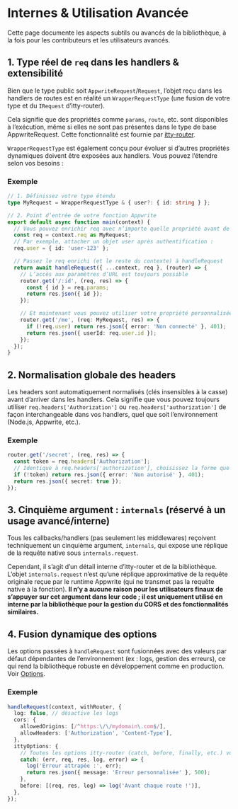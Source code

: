 # Internes & Utilisation Avancée

Cette page documente les aspects subtils ou avancés de la bibliothèque, à la fois pour les contributeurs et les utilisateurs avancés.

## 1. Type réel de `req` dans les handlers & extensibilité

Bien que le type public soit `AppwriteRequest`/`Request`, l’objet reçu dans les handlers de routes est en réalité un `WrapperRequestType` (une fusion de votre type et du `IRequest` d’itty-router).

Cela signifie que des propriétés comme `params`, `route`, etc. sont disponibles à l’exécution, même si elles ne sont pas présentes dans le type de base AppwriteRequest. Cette fonctionnalité est fournie par [itty-router](https://itty.dev/itty-router/getting-started).

`WrapperRequestType` est également conçu pour évoluer si d’autres propriétés dynamiques doivent être exposées aux handlers. Vous pouvez l’étendre selon vos besoins :

### Exemple

```ts
// 1. Définissez votre type étendu
type MyRequest = WrapperRequestType & { user?: { id: string } };

// 2. Point d’entrée de votre fonction Appwrite
export default async function main(context) {
  // Vous pouvez enrichir req avec n’importe quelle propriété avant de le passer à handleRequest
  const req = context.req as MyRequest;
  // Par exemple, attacher un objet user après authentification :
  req.user = { id: 'user-123' };

  // Passez le req enrichi (et le reste du contexte) à handleRequest
  return await handleRequest({ ...context, req }, (router) => {
    // L’accès aux paramètres d’URL est toujours possible
    router.get('/:id', (req, res) => {
      const { id } = req.params;
      return res.json({ id });
    });

    // Et maintenant vous pouvez utiliser votre propriété personnalisée dans votre handler
    router.get('/me', (req: MyRequest, res) => {
      if (!req.user) return res.json({ error: 'Non connecté' }, 401);
      return res.json({ userId: req.user.id });
    });
  });
}
```

## 2. Normalisation globale des headers

Les headers sont automatiquement normalisés (clés insensibles à la casse) avant d’arriver dans les handlers. Cela signifie que vous pouvez toujours utiliser `req.headers['Authorization']` ou `req.headers['authorization']` de façon interchangeable dans vos handlers, quel que soit l’environnement (Node.js, Appwrite, etc.).

### Exemple

```ts
router.get('/secret', (req, res) => {
  const token = req.headers['Authorization'];
  // Identique à req.headers['authorization'], choisissez la forme que vous préférez.
  if (!token) return res.json({ error: 'Non autorisé' }, 401);
  return res.json({ secret: true });
});
```

## 3. Cinquième argument : `internals` (réservé à un usage avancé/interne)

Tous les callbacks/handlers (pas seulement les middlewares) reçoivent techniquement un cinquième argument, `internals`, qui expose une réplique de la requête native sous `internals.request`.

Cependant, il s’agit d’un détail interne d’itty-router et de la bibliothèque. L’objet `internals.request` n’est qu’une réplique approximative de la requête originale reçue par le runtime Appwrite (qui ne transmet pas la requête native à la fonction). **Il n’y a aucune raison pour les utilisateurs finaux de s’appuyer sur cet argument dans leur code ; il est uniquement utilisé en interne par la bibliothèque pour la gestion du CORS et des fonctionnalités similaires.**

## 4. Fusion dynamique des options

Les options passées à `handleRequest` sont fusionnées avec des valeurs par défaut dépendantes de l’environnement (ex : logs, gestion des erreurs), ce qui rend la bibliothèque robuste en développement comme en production. Voir [Options](/usage/handleRequest.md#options).

### Exemple

```ts
handleRequest(context, withRouter, {
  log: false, // désactive les logs
  cors: {
    allowedOrigins: [/^https:\/\/mydomain\.com$/],
    allowHeaders: ['Authorization', 'Content-Type'],
  },
  ittyOptions: {
    // Toutes les options itty-router (catch, before, finally, etc.) vont ici !
    catch: (err, req, res, log, error) => {
      log('Erreur attrapée :', err);
      return res.json({ message: 'Erreur personnalisée' }, 500);
    },
    before: [(req, res, log) => log('Avant chaque route !')],
  },
});
```
